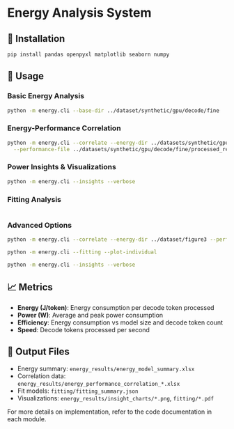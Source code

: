 # Energy Analysis System


## 🔧 Installation

```bash
pip install pandas openpyxl matplotlib seaborn numpy
```

## 🚀 Usage

### Basic Energy Analysis
```bash
python -m energy.cli --base-dir ../dataset/synthetic/gpu/decode/fine
```

### Energy-Performance Correlation
```bash
python -m energy.cli --correlate --energy-dir ../datasets/synthetic/gpu/decode/fine \
  --performance-file ../datasets/synthetic/gpu/decode/fine/processed_results/all_results_by_model_*.xlsx
```

### Power Insights & Visualizations
```bash
python -m energy.cli --insights --verbose
```

### Fitting Analysis
```bash

```

### Advanced Options
```bash
python -m energy.cli --correlate --energy-dir ../dataset/figure3 --performance-file ./results.xlsx

python -m energy.cli --fitting --plot-individual

python -m energy.cli --insights --verbose
```

## 📈 Metrics

- **Energy (J/token)**: Energy consumption per decode token processed
- **Power (W)**: Average and peak power consumption 
- **Efficiency**: Energy consumption vs model size and decode token count
- **Speed**: Decode tokens processed per second

## 📁 Output Files

- Energy summary: `energy_results/energy_model_summary.xlsx`
- Correlation data: `energy_results/energy_performance_correlation_*.xlsx`
- Fit models: `fitting/fitting_summary.json`
- Visualizations: `energy_results/insight_charts/*.png`, `fitting/*.pdf`

For more details on implementation, refer to the code documentation in each module. 